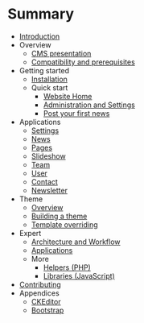 # Summary

* [Introduction](README.md)
* Overview
   * [CMS presentation](cms.md)
   * [Compatibility and prerequisites](compatibility.md)
* Getting started
   * [Installation](installation.md)
   * Quick start
       * [Website Home](front.md)
       * [Administration and Settings](adminsettings.md)
       * [Post your first news](post_your_first_news.md)
* Applications
   * [Settings](settings.md)
   * [News](news.md)
   * [Pages](pages.md)
   * [Slideshow](slideshow.md)
   * [Team](teams.md)
   * [User](users.md)
   * [Contact](contact.md)
   * [Newsletter](newsletter.md)
* Theme
   * [Overview](introduction.md)
   * [Building a theme](build_theme.md)
   * [Template overriding](custom_template.md)
* Expert
   * [Architecture and Workflow](technical_overview.md)
   * [Applications](creat_apps.md)
   * More
       * [Helpers (PHP)](helpers_php.md)
       * [Libraries (JavaScript)](librairies_js.md)
* [Contributing](contribution.md)
* Appendices
   * [CKEditor](ckeditor.md)
   * [Bootstrap](bootstrap.md)

